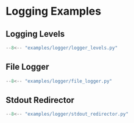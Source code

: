 # Logging Examples

## Logging Levels

```python title="examples/logger/logger_levels.py" linenums="1"
--8<-- "examples/logger/logger_levels.py"
```

## File Logger

```python title="examples/logger/file_logger.py" linenums="1"
--8<-- "examples/logger/file_logger.py"
```

## Stdout Redirector

```python title="examples/logger/stdout_redirector.py" linenums="1"
--8<-- "examples/logger/stdout_redirector.py"
```
